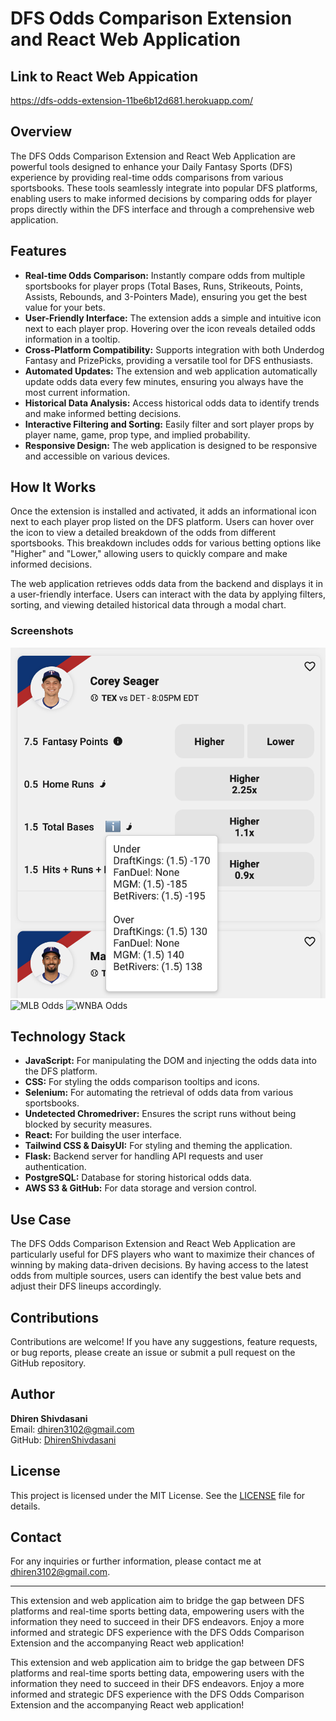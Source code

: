 # DFS Odds Comparison Extension and React Web Application

## Link to React Web Appication

https://dfs-odds-extension-11be6b12d681.herokuapp.com/

## Overview

The DFS Odds Comparison Extension and React Web Application are powerful tools designed to enhance your Daily Fantasy Sports (DFS) experience by providing real-time odds comparisons from various sportsbooks. These tools seamlessly integrate into popular DFS platforms, enabling users to make informed decisions by comparing odds for player props directly within the DFS interface and through a comprehensive web application.

## Features

- **Real-time Odds Comparison:** Instantly compare odds from multiple sportsbooks for player props (Total Bases, Runs, Strikeouts, Points, Assists, Rebounds, and 3-Pointers Made), ensuring you get the best value for your bets.
- **User-Friendly Interface:** The extension adds a simple and intuitive icon next to each player prop. Hovering over the icon reveals detailed odds information in a tooltip.
- **Cross-Platform Compatibility:** Supports integration with both Underdog Fantasy and PrizePicks, providing a versatile tool for DFS enthusiasts.
- **Automated Updates:** The extension and web application automatically update odds data every few minutes, ensuring you always have the most current information.
- **Historical Data Analysis:** Access historical odds data to identify trends and make informed betting decisions.
- **Interactive Filtering and Sorting:** Easily filter and sort player props by player name, game, prop type, and implied probability.
- **Responsive Design:** The web application is designed to be responsive and accessible on various devices.

## How It Works

Once the extension is installed and activated, it adds an informational icon next to each player prop listed on the DFS platform. Users can hover over the icon to view a detailed breakdown of the odds from different sportsbooks. This breakdown includes odds for various betting options like "Higher" and "Lower," allowing users to quickly compare and make informed decisions.

The web application retrieves odds data from the backend and displays it in a user-friendly interface. Users can interact with the data by applying filters, sorting, and viewing detailed historical data through a modal chart.

### Screenshots

![Odds Comparison Example](Example.png)
![MLB Odds](mlb_odds_example.png)
![WNBA Odds](wnba_odds_example.png)

## Technology Stack

- **JavaScript:** For manipulating the DOM and injecting the odds data into the DFS platform.
- **CSS:** For styling the odds comparison tooltips and icons.
- **Selenium:** For automating the retrieval of odds data from various sportsbooks.
- **Undetected Chromedriver:** Ensures the script runs without being blocked by security measures.
- **React:** For building the user interface.
- **Tailwind CSS & DaisyUI:** For styling and theming the application.
- **Flask:** Backend server for handling API requests and user authentication.
- **PostgreSQL:** Database for storing historical odds data.
- **AWS S3 & GitHub:** For data storage and version control.

## Use Case

The DFS Odds Comparison Extension and React Web Application are particularly useful for DFS players who want to maximize their chances of winning by making data-driven decisions. By having access to the latest odds from multiple sources, users can identify the best value bets and adjust their DFS lineups accordingly.

## Contributions

Contributions are welcome! If you have any suggestions, feature requests, or bug reports, please create an issue or submit a pull request on the GitHub repository.

## Author

**Dhiren Shivdasani**  
Email: dhiren3102@gmail.com  
GitHub: [DhirenShivdasani](https://github.com/DhirenShivdasani)

## License

This project is licensed under the MIT License. See the [LICENSE](LICENSE) file for details.

## Contact

For any inquiries or further information, please contact me at dhiren3102@gmail.com.

---

This extension and web application aim to bridge the gap between DFS platforms and real-time sports betting data, empowering users with the information they need to succeed in their DFS endeavors. Enjoy a more informed and strategic DFS experience with the DFS Odds Comparison Extension and the accompanying React web application!


This extension and web application aim to bridge the gap between DFS platforms and real-time sports betting data, empowering users with the information they need to succeed in their DFS endeavors. Enjoy a more informed and strategic DFS experience with the DFS Odds Comparison Extension and the accompanying React web application!

